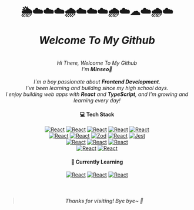 
<div align="center">
<h1>🌦️☁️☁️☁️🌧️☁️☁️☁️🌧️☁️☁☁️🌧️☁️<br/><br/><i>Welcome To My Github</i></h1>
  <br/>
<i>Hi There, Welcome To My Github</i><br/>
<i>I'm <b>Minseo🌱</b></i><br/>
  <br/>
<i>
I`m a boy passionate about <b>Frontend Development</b>.<br/> 
I’ve been learning and building since my high school days.<br/>
I enjoy building web apps with <b>React</b> and <b>TypeScript</b>, and I’m growing and learning every day!
</i>


#### 💻 Tech Stack
[![React](https://img.shields.io/badge/React-4169E1?style=flat&logo=react&logoColor=white)](https://react.dev/)
[![React](https://img.shields.io/badge/TypeScript-3178C6?style=flat&logo=typescript&logoColor=white)](https://www.typescriptlang.org/ko/)
[![React](https://img.shields.io/badge/JavaScript-F7DF1E?style=flat&logo=javascript&logoColor=black)](https://developer.mozilla.org/ko/docs/Web/JavaScript)
[![React](https://img.shields.io/badge/HTML5-E34F26?style=flat&logo=html5&logoColor=white)](https://developer.mozilla.org/ko/docs/Learn_web_development/Core/Structuring_content/Basic_HTML_syntax)
[![React](https://img.shields.io/badge/CSS3-1572B6?style=flat&logo=css3&logoColor=white)](https://developer.mozilla.org/ko/docs/Web/CSS)
<br/>
[![React](https://img.shields.io/badge/Zustand-000000?style=flat&logo=zenn&logoColor=white)](https://zustand-demo.pmnd.rs/)
[![React](https://img.shields.io/badge/ReactQuery-FF4154?style=flat&logo=reactquery&logoColor=white)](https://tanstack.com/query/latest)
[![Zod](https://img.shields.io/badge/Zod-3E72C0?style=flat&logo=Zod&logoColor=white)](https://github.com/colinhacks/zod)
[![React](https://img.shields.io/badge/Socket.IO-010101?style=flat&logo=socket.io&logoColor=white)](https://socket.io/)
[![Jest](https://img.shields.io/badge/Jest-C21325?style=flat&logo=jest&logoColor=white)](https://jestjs.io/)
<br/>
[![React](https://img.shields.io/badge/TailwindCSS-06B6D4?style=flat&logo=tailwindcss&logoColor=white)](https://tailwindcss.com/)
[![React](https://img.shields.io/badge/StyledComponents-DB7093?style=flat&logo=styledcomponents&logoColor=white)](https://styled-components.com/)
[![React](https://img.shields.io/badge/Prettier-7B42F6?style=flat&logo=prettier&logoColor=white)](https://prettier.io/)
<br/>
[![React](https://img.shields.io/badge/GitHub-181717?style=flat&logo=github&logoColor=white)](https://github.com/)
[![React](https://img.shields.io/badge/npm-CB3837?style=flat&logo=npm&logoColor=white)](https://www.npmjs.com/)


#### 🌱 Currently Learning
[![React](https://img.shields.io/badge/React_Native-3558C8?style=flat&logo=react&logoColor=white)](https://reactnative.dev/)
[![React](https://img.shields.io/badge/Swift-FA7343?style=flat&logo=swift&logoColor=white)](https://developer.apple.com/kr/swift/)
[![React](https://img.shields.io/badge/Python-3776AB?style=flat&logo=python&logoColor=white)](https://www.python.org/)
<br/>
<br/>
<br/>
<blockquote>
<i><h4>Thanks for visiting! Bye bye~ 👋</h4></i>
</blockquote>
<br/>

<!--<h2>🌳🌲🌳🌳🌳🌲🌳🌳🌳🌲🌳🌳🌳🌲🌳🌳🌳🌲🌳</h2>-->
</div>
